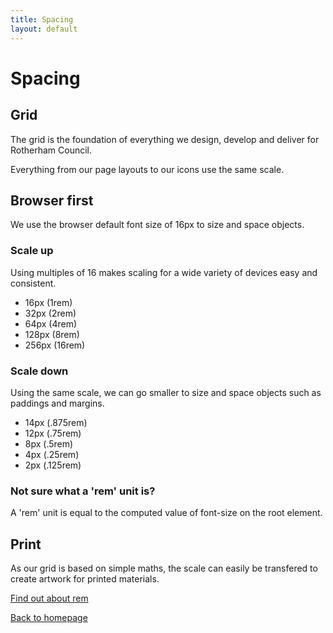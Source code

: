 ```yaml
---
title: Spacing
layout: default
---
```


# Spacing

## Grid

The grid is the foundation of everything we design, develop and deliver for Rotherham Council.

Everything from our page layouts to our icons use the same scale.

## Browser first

We use the browser default font size of 16px to size and space objects.

### Scale up

Using multiples of 16 makes scaling for a wide variety of devices easy and consistent.

- 16px (1rem)
- 32px (2rem)
- 64px (4rem)
- 128px (8rem)
- 256px (16rem)

### Scale down

Using the same scale, we can go smaller to size and space objects such as paddings and margins.

- 14px (.875rem)
- 12px (.75rem)
- 8px (.5rem)
- 4px (.25rem)
- 2px (.125rem)

### Not sure what a 'rem' unit is?

A 'rem' unit is equal to the computed value of font-size on the root element.

## Print

As our grid is based on simple maths, the scale can easily be transfered to create artwork for printed materials.

[Find out about rem](https://www.w3.org/TR/css-values-3/#rem)

[Back to homepage](/styleguide/)
